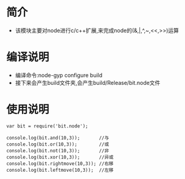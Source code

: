 # 简介

- 该模块主要对node进行c/c++扩展,来完成node的(&,|,^,~,<<,>>)运算

# 编译说明

- 编译命令:node-gyp configure build
- 接下来会产生build文件夹,会产生build/Release/bit.node文件

# 使用说明

```
var bit = require('bit.node');

console.log(bit.and(10,3));       //与
console.log(bit.or(10,3));        //或
console.log(bit.not(10,3));       //非
console.log(bit.xor(10,3));       //异或
console.log(bit.rightmove(10,3)); //右移
console.log(bit.leftmove(10,3));  //左移

```
